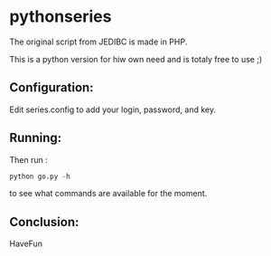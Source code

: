 pythonseries
============

The original script from JEDIBC is made in PHP.

This is a python version for hiw own need and is totaly free to use ;)

Configuration:
--------------
Edit series.config to add your login, password, and key.

Running:
-------
Then run :

```python
python go.py -h 
```
to see what commands are available for the moment.

Conclusion:
-----------
HaveFun
